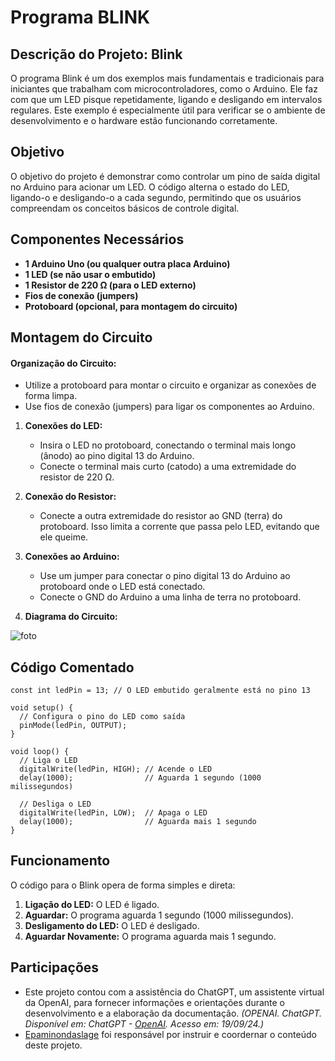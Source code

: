 # Programa BLINK

## Descrição do Projeto: Blink
O programa Blink é um dos exemplos mais fundamentais e tradicionais para iniciantes que trabalham com microcontroladores, como o Arduino. Ele faz com que um LED pisque repetidamente, ligando e desligando em intervalos regulares. Este exemplo é especialmente útil para verificar se o ambiente de desenvolvimento e o hardware estão funcionando corretamente.

## Objetivo
O objetivo do projeto é demonstrar como controlar um pino de saída digital no Arduino para acionar um LED. O código alterna o estado do LED, ligando-o e desligando-o a cada segundo, permitindo que os usuários compreendam os conceitos básicos de controle digital.

## Componentes Necessários
- **1 Arduino Uno (ou qualquer outra placa Arduino)**
- **1 LED (se não usar o embutido)**
- **1 Resistor de 220 Ω (para o LED externo)**
- **Fios de conexão (jumpers)**
- **Protoboard (opcional, para montagem do circuito)**

## Montagem do Circuito
#### Organização do Circuito:
   - Utilize a protoboard para montar o circuito e organizar as conexões de forma limpa.
   - Use fios de conexão (jumpers) para ligar os componentes ao Arduino.

1. **Conexões do LED:**
   - Insira o LED no protoboard, conectando o terminal mais longo (ânodo) ao pino digital 13 do Arduino.
   - Conecte o terminal mais curto (catodo) a uma extremidade do resistor de 220 Ω.
     
2. **Conexão do Resistor:**
   - Conecte a outra extremidade do resistor ao GND (terra) do protoboard. Isso limita a corrente que passa pelo LED, evitando que ele queime.

3. **Conexões ao Arduino:**
   - Use um jumper para conectar o pino digital 13 do Arduino ao protoboard onde o LED está conectado.
   - Conecte o GND do Arduino a uma linha de terra no protoboard.

4. **Diagrama do Circuito:**
   
![foto](https://github.com/Matheusrammos/LIA-Docs/blob/main/Exerc%C3%ADcio_em_Sala_1/Diagrama_Aula_1.jpeg?raw=true0)


## Código Comentado
````// Define o pino onde o LED está conectado
const int ledPin = 13; // O LED embutido geralmente está no pino 13

void setup() {
  // Configura o pino do LED como saída
  pinMode(ledPin, OUTPUT);
}

void loop() {
  // Liga o LED
  digitalWrite(ledPin, HIGH); // Acende o LED
  delay(1000);                // Aguarda 1 segundo (1000 milissegundos)

  // Desliga o LED
  digitalWrite(ledPin, LOW);  // Apaga o LED
  delay(1000);                // Aguarda mais 1 segundo
}
````

## Funcionamento
O código para o Blink opera de forma simples e direta:
1. **Ligação do LED:** O LED é ligado.
2. **Aguardar:** O programa aguarda 1 segundo (1000 milissegundos).
3. **Desligamento do LED:** O LED é desligado.
4. **Aguardar Novamente:** O programa aguarda mais 1 segundo.

## Participações
- Este projeto contou com a assistência do ChatGPT, um assistente virtual da OpenAI, para fornecer informações e orientações durante o desenvolvimento e a elaboração da documentação.
  *(OPENAI. ChatGPT. Disponível em: ChatGPT - [OpenAI](https://www.openai.com/chatgpt). Acesso em: 19/09/24.)*
- [Epaminondaslage](https://www.bing.com/ck/a?!&&p=cf945232149fce13JmltdHM9MTcyNjcwNDAwMCZpZ3VpZD0yNGZkYWYyYS1lMjZiLTYzMWYtMzY0MC1iYmJiZTNlZTYyZGImaW5zaWQ9NTE5Mg&ptn=3&ver=2&hsh=3&fclid=24fdaf2a-e26b-631f-3640-bbbbe3ee62db&psq=src%3d%22https%3a%2f%2fgithub.com%2fEpaminondaslage%2fAluno_Fulano_de_Tal%2fblob%2fmain%2fExercicio_em_Casa_1%2fFigura.jpeg%22+alt%3d%22Circuito%22+width%3d%2250%25%22&u=a1aHR0cHM6Ly9naXRodWIuY29tL0VwYW1pbm9uZGFzbGFnZQ&ntb=1) foi responsável por instruir e coordernar o conteúdo deste projeto.

